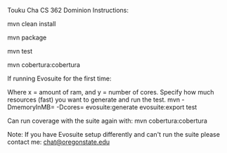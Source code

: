 Touku Cha CS 362 Dominion Instructions:

mvn clean install

mvn package

mvn test

mvn cobertura:cobertura

If running Evosuite for the first time:

Where x = amount of ram, and y = number of cores.  Specify how much resources (fast) you want to generate and run the test.
mvn -DmemoryInMB=<x> -Dcores=<y> evosuite:generate evosuite:export test

Can run coverage with the suite again with: mvn cobertura:cobertura

Note: If you have Evosuite setup differently and can't run the suite please contact me: chat@oregonstate.edu
